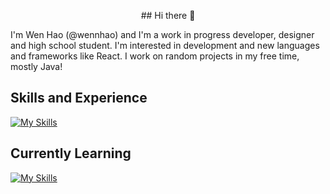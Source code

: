 <p align="center">
## Hi there 👋
</p>
I'm Wen Hao (@wennhao) and I'm a work in progress developer, designer and high school student.
I'm interested in development and new languages and frameworks like React.
I work on random projects in my free time, mostly Java!

## Skills and Experience
[![My Skills](https://skillicons.dev/icons?i=js,java,html,css,arduino,mysql)](https://skillicons.dev)


## Currently Learning
[![My Skills](https://skillicons.dev/icons?i=lua,python,linux,haskell,nextjs,cpp)](https://skillicons.dev)